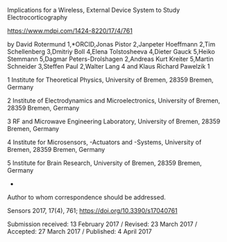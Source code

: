 Implications for a Wireless, External Device System to Study Electrocorticography

https://www.mdpi.com/1424-8220/17/4/761

by David Rotermund 1,*ORCID,Jonas Pistor 2,Janpeter Hoeffmann 2,Tim Schellenberg 3,Dmitriy Boll 4,Elena Tolstosheeva 4,Dieter Gauck 5,Heiko Stemmann 5,Dagmar Peters-Drolshagen 2,Andreas Kurt Kreiter 5,Martin Schneider 3,Steffen Paul 2,Walter Lang 4 and Klaus Richard Pawelzik 1

1
Institute for Theoretical Physics, University of Bremen, 28359 Bremen, Germany

2
Institute of Electrodynamics and Microelectronics, University of Bremen, 28359 Bremen, Germany

3
RF and Microwave Engineering Laboratory, University of Bremen, 28359 Bremen, Germany

4
Institute for Microsensors, -Actuators and -Systems, University of Bremen, 28359 Bremen, Germany

5
Institute for Brain Research, University of Bremen, 28359 Bremen, Germany

*
Author to whom correspondence should be addressed.

Sensors 2017, 17(4), 761; https://doi.org/10.3390/s17040761

Submission received: 13 February 2017 / Revised: 23 March 2017 / Accepted: 27 March 2017 / Published: 4 April 2017
